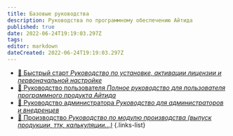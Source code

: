 ```yaml
---
title: Базовые руководства
description: Руководства по программному обеспечению Айтида
published: true
date: 2022-06-24T19:19:03.297Z
tags: 
editor: markdown
dateCreated: 2022-06-24T19:19:03.297Z
---
```



-	[:rocket: Быстрый старт *Руководство по установке, активации лицензии и первоначальной настройке*](/docs/quick-start)
- [:busts_in_silhouette: Руководство пользователя *Полное руководство для пользователя программного продукта Айтида*](/docs/user-guide)
- [:wrench: Руководство администратора *Руководство для администраторов и внедренцев*](/docs/admin-guide)
- [:hamburger: Производство *Руководство по модулю производства (выпуск продукции, ттк, калькуляции...)*](/docs/prz)
{.links-list}

